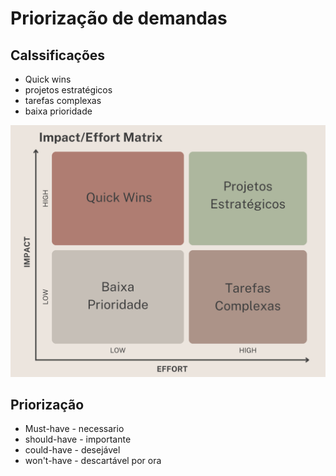 # Priorização de demandas

## Calssificações

- Quick wins
- projetos estratégicos
- tarefas complexas
- baixa prioridade

![alt text](image-5.png)

## Priorização

- Must-have - necessario
- should-have - importante
- could-have - desejável
- won't-have - descartável por ora

